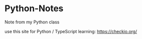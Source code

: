 # Python-Notes
Note from my Python class

use this site for Python / TypeScript learning: https://checkio.org/
